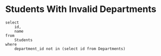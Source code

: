 # Students With Invalid Departments
```
select 
    id,
    name
from
    Students
where
    department_id not in (select id from Departments)
```